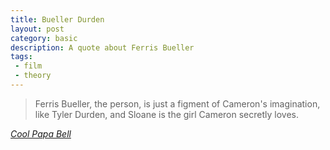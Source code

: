 ```yaml
---
title: Bueller Durden
layout: post
category: basic
description: A quote about Ferris Bueller
tags:
 - film
 - theory
---
```


> Ferris Bueller, the person, is just a figment of Cameron's imagination, like Tyler Durden, and Sloane is the girl Cameron secretly loves.

_[Cool Papa Bell][1]_

[1]: http://metatalk.metafilter.com/17671/Bueller#641748
